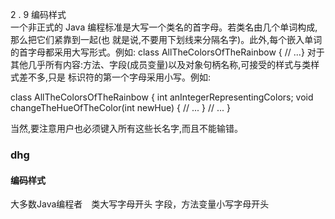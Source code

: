 2 . 9   编码样式  
一个非正式的 Java 编程标准是大写一个类名的首字母。若类名由几个单词构成,那么把它们紧靠到一起(也
就是说,不要用下划线来分隔名字)。此外,每个嵌入单词的首字母都采用大写形式。例如: 
class AllTheColorsOfTheRainbow { // ...} 
对于其他几乎所有内容:方法、字段(成员变量)以及对象句柄名称,可接受的样式与类样式差不多,只是
标识符的第一个字母采用小写。例如: 
 
class AllTheColorsOfTheRainbow { 
int anIntegerRepresentingColors; 
void changeTheHueOfTheColor(int newHue) { 
// ... 
} 
// ... 
} 
 
当然,要注意用户也必须键入所有这些长名字,而且不能输错。 

### dhg

#### 编码样式
大多数Java编程者　类大写字母开头
字段，方法变量小写字母开头